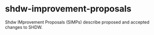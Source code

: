 # shdw-improvement-proposals
Shdw IMprovement Proposals (SIMPs) describe proposed and accepted changes to SHDW.

